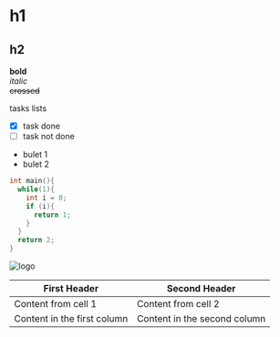 # h1  
## h2  
**bold**  
*italic*  
~~crossed~~

tasks lists  
- [X] task done  
- [ ] task not done 

* bulet 1
* bulet 2

```c
int main(){
  while(1){
    int i = 0;
    if (i){
      return 1;
    }
  }
  return 2;
}
```

![logo](https://avatars0.githubusercontent.com/u/22059714?v=3&s=460)

First Header | Second Header
------------ | -------------
Content from cell 1 | Content from cell 2
Content in the first column | Content in the second column